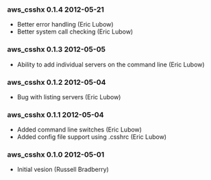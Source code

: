 ### aws_csshx 0.1.4 2012-05-21

 * Better error handling (Eric Lubow)
 * Better system call checking (Eric Lubow)

### aws_csshx 0.1.3 2012-05-05

 * Ability to add individual servers on the command line (Eric Lubow)

### aws_csshx 0.1.2 2012-05-04

 * Bug with listing servers (Eric Lubow)

### aws_csshx 0.1.1 2012-05-04

 * Added command line switches (Eric Lubow)
 * Added config file support using .csshrc (Eric Lubow)

### aws_csshx 0.1.0 2012-05-01

 * Initial vesion (Russell Bradberry)
